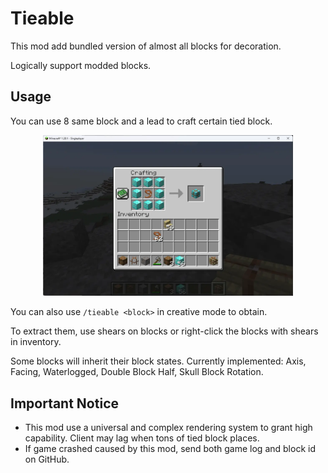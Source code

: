 # Tieable

This mod add bundled version of almost all blocks for decoration.

Logically support modded blocks.

## Usage

You can use 8 same block and a lead to craft certain tied block.

<div align=center><img src="https://raw.githubusercontent.com/CodeOfArdonia/Tieable/refs/heads/master/img/1.webp" style="width:400px;text-align:center;" alt=""></img></div>

You can also use `/tieable <block>` in creative mode to obtain.

To extract them, use shears on blocks or right-click the blocks with shears in inventory.

Some blocks will inherit their block states. Currently implemented: Axis, Facing, Waterlogged, Double Block Half, Skull
Block Rotation.

## Important Notice

- This mod use a universal and complex rendering system to grant high capability. Client may lag when tons of tied block
  places.
- If game crashed caused by this mod, send both game log and block id on GitHub.